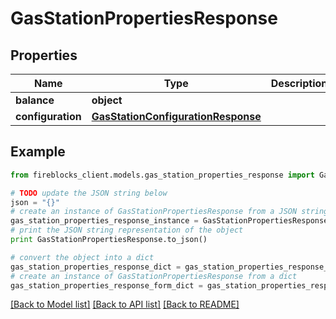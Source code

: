 # GasStationPropertiesResponse


## Properties

Name | Type | Description | Notes
------------ | ------------- | ------------- | -------------
**balance** | **object** |  | [optional] 
**configuration** | [**GasStationConfigurationResponse**](GasStationConfigurationResponse.md) |  | [optional] 

## Example

```python
from fireblocks_client.models.gas_station_properties_response import GasStationPropertiesResponse

# TODO update the JSON string below
json = "{}"
# create an instance of GasStationPropertiesResponse from a JSON string
gas_station_properties_response_instance = GasStationPropertiesResponse.from_json(json)
# print the JSON string representation of the object
print GasStationPropertiesResponse.to_json()

# convert the object into a dict
gas_station_properties_response_dict = gas_station_properties_response_instance.to_dict()
# create an instance of GasStationPropertiesResponse from a dict
gas_station_properties_response_form_dict = gas_station_properties_response.from_dict(gas_station_properties_response_dict)
```
[[Back to Model list]](../README.md#documentation-for-models) [[Back to API list]](../README.md#documentation-for-api-endpoints) [[Back to README]](../README.md)


